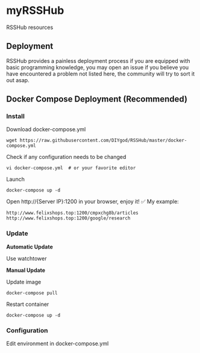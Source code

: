 # myRSSHub
RSSHub resources

## Deployment

RSSHub provides a painless deployment process if you are equipped with basic programming knowledge, you may open an issue if you believe you have encountered a problem not listed here, the community will try to sort it out asap.

## Docker Compose Deployment (Recommended)
### Install

Download docker-compose.yml
```
wget https://raw.githubusercontent.com/DIYgod/RSSHub/master/docker-compose.yml
```

Check if any configuration needs to be changed
```
vi docker-compose.yml  # or your favorite editor
```

Launch
```
docker-compose up -d
```
Open http://{Server IP}:1200 in your browser, enjoy it! ✅
My example:
```
http://www.felixshops.top:1200/cmpxchg8b/articles
http://www.felixshops.top:1200/google/research
```

### Update
**Automatic Update**

Use watchtower

**Manual Update**

Update image
```
docker-compose pull
```
Restart container
```
docker-compose up -d
```
### Configuration

Edit environment in docker-compose.yml







